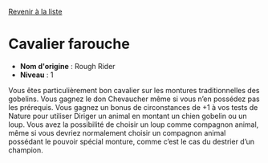 [Revenir à la liste](list.md)

# Cavalier farouche

 * **Nom d'origine** : Rough Rider
 * **Niveau** : 1


<p> Vous êtes particulièrement bon cavalier sur les montures traditionnelles des gobelins. Vous gagnez le don Chevaucher même si vous n’en possédez pas les prérequis. Vous gagnez un bonus de circonstances de +1 à vos tests de Nature pour utiliser Diriger un animal en montant un chien gobelin ou un loup. Vous avez la possibilité de choisir un loup comme compagnon animal, même si vous devriez normalement choisir un compagnon animal possédant le pouvoir spécial monture, comme c’est le cas du destrier d’un champion.</p>